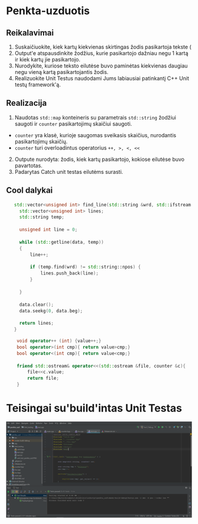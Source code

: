 # Penkta-uzduotis
## Reikalavimai
1. Suskaičiuokite, kiek kartų kiekvienas skirtingas žodis pasikartoja tekste (
2. Output'e atspausdinkite žodžius, kurie pasikartojo dažniau negu 1 kartą ir kiek kartų jie pasikartojo.
3. Nurodykite, kuriose teksto eilutėse buvo paminėtas kiekvienas daugiau negu vieną kartą pasikartojantis žodis.
4. Realizuokite Unit Testus naudodami Jums labiausiai patinkantį C++ Unit testų framework'ą.

## Realizacija

1. Naudotas `std::map` konteineris su parametrais `std::string` žodžiui saugoti ir `counter` pasikartojimų skaičiui saugoti. 
  
  - `counter` yra klasė, kurioje saugomas sveikasis skaičius, nurodantis pasikartojimų skaičių.
  - `counter` turi overloadintus operatorius `++, >, <, <<`

2. Outpute nurodyta: žodis, kiek kartų pasikartojo, kokiose eilutėse buvo pavartotas.
3. Padarytas Catch unit testas eilutėms surasti. 

## Cool dalykai

 ```cpp 
    std::vector<unsigned int> find_line(std::string &wrd, std::ifstream &data){
      std::vector<unsigned int> lines;
      std::string temp;

      unsigned int line = 0;

      while (std::getline(data, temp))
      {
          line++;

          if (temp.find(wrd) != std::string::npos) {
              lines.push_back(line);
          }

      }

      data.clear();
      data.seekg(0, data.beg);
      
      return lines;
    }
```

```cpp
    void operator++ (int) {value++;}
    bool operator>(int cmp){ return value>cmp;}
    bool operator<(int cmp){ return value<cmp;}

    friend std::ostream& operator<<(std::ostream &file, counter &c){
        file<<c.value;
        return file;
    }
```

# Teisingai su'build'intas Unit Testas

![alt text][logo]

[logo]:https://github.com/MartaAdz/Penkta-uzduotis/blob/master/Unit_testing/unit_test_penkta_uzd.PNG?raw=true "Unit testingas"
